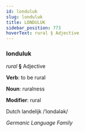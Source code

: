 ```yaml
---
id: londuluk
slug: londuluk
title: LONDULUK
sidebar_position: 773
hoverText: rural § Adjective
---
```


### londuluk

*rural* **§** Adjective

**Verb**: to be rural

**Noun**: ruralness

**Modifier**: rural

Dutch landelijk /ˈlɑndələk/

*Germanic Language Family*